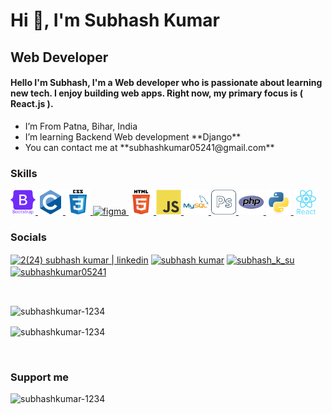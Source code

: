 <h1 align="left">Hi 👋, I'm Subhash Kumar</h1>
<h2 align="left">Web Developer</h2>
<h4 align="left">Hello I'm Subhash, I'm a Web developer who is passionate about learning new tech. I enjoy building web apps. Right now, my primary focus is ( React.js ).</h4>

<ul>
<li>I’m From Patna, Bihar, India</li>
<li>I’m learning Backend Web development **Django**</li>
<li>You can contact me at **<a>subhashkumar05241@gmail.com</a>**</li>
</ul>


<h3 align="left">Skills</h3>
<p align="left"> <a href="https://getbootstrap.com" target="_blank" rel="noreferrer"> <img src="https://raw.githubusercontent.com/devicons/devicon/master/icons/bootstrap/bootstrap-plain-wordmark.svg" alt="bootstrap" width="40" height="40"/> </a> <a href="https://www.cprogramming.com/" target="_blank" rel="noreferrer"> <img src="https://raw.githubusercontent.com/devicons/devicon/master/icons/c/c-original.svg" alt="c" width="40" height="40"/> </a> <a href="https://www.w3schools.com/css/" target="_blank" rel="noreferrer"> <img src="https://raw.githubusercontent.com/devicons/devicon/master/icons/css3/css3-original-wordmark.svg" alt="css3" width="40" height="40"/> </a> <a href="https://www.figma.com/" target="_blank" rel="noreferrer"> <img src="https://www.vectorlogo.zone/logos/figma/figma-icon.svg" alt="figma" width="40" height="40"/> </a> <a href="https://www.w3.org/html/" target="_blank" rel="noreferrer"> <img src="https://raw.githubusercontent.com/devicons/devicon/master/icons/html5/html5-original-wordmark.svg" alt="html5" width="40" height="40"/> </a> <a href="https://developer.mozilla.org/en-US/docs/Web/JavaScript" target="_blank" rel="noreferrer"> <img src="https://raw.githubusercontent.com/devicons/devicon/master/icons/javascript/javascript-original.svg" alt="javascript" width="40" height="40"/> </a> <a href="https://www.mysql.com/" target="_blank" rel="noreferrer"> <img src="https://raw.githubusercontent.com/devicons/devicon/master/icons/mysql/mysql-original-wordmark.svg" alt="mysql" width="40" height="40"/> </a> <a href="https://www.photoshop.com/en" target="_blank" rel="noreferrer"> <img src="https://raw.githubusercontent.com/devicons/devicon/master/icons/photoshop/photoshop-line.svg" alt="photoshop" width="40" height="40"/> </a> <a href="https://www.php.net" target="_blank" rel="noreferrer"> <img src="https://raw.githubusercontent.com/devicons/devicon/master/icons/php/php-original.svg" alt="php" width="40" height="40"/> </a> <a href="https://www.python.org" target="_blank" rel="noreferrer"> <img src="https://raw.githubusercontent.com/devicons/devicon/master/icons/python/python-original.svg" alt="python" width="40" height="40"/> </a> <a href="https://reactjs.org/" target="_blank" rel="noreferrer"> <img src="https://raw.githubusercontent.com/devicons/devicon/master/icons/react/react-original-wordmark.svg" alt="react" width="40" height="40"/> </a> </p>

<h3 align="left">Socials</h3>
<p align="left">
<a href="https://linkedin.com/in/2(24) subhash kumar | linkedin" target="blank"><img align="center" src="https://raw.githubusercontent.com/rahuldkjain/github-profile-readme-generator/master/src/images/icons/Social/linked-in-alt.svg" alt="2(24) subhash kumar | linkedin" height="30" width="40" /></a>
<a href="https://fb.com/subhash kumar" target="blank"><img align="center" src="https://raw.githubusercontent.com/rahuldkjain/github-profile-readme-generator/master/src/images/icons/Social/facebook.svg" alt="subhash kumar" height="30" width="40" /></a>
<a href="https://instagram.com/subhash_k_su" target="blank"><img align="center" src="https://raw.githubusercontent.com/rahuldkjain/github-profile-readme-generator/master/src/images/icons/Social/instagram.svg" alt="subhash_k_su" height="30" width="40" /></a>
<a href="https://www.hackerrank.com/subhashkumar05241" target="blank"><img align="center" src="https://raw.githubusercontent.com/rahuldkjain/github-profile-readme-generator/master/src/images/icons/Social/hackerrank.svg" alt="subhashkumar05241" height="30" width="40" /></a>
</p><br>

<p><img align="center" src="https://github-readme-stats.vercel.app/api?username=subhashkumar-1234&show_icons=true&locale=en" alt="subhashkumar-1234" /></p>
<p><img align="center" src="https://github-readme-streak-stats.herokuapp.com/?user=subhashkumar-1234&" alt="subhashkumar-1234" /></p><br>

<h3 align="left">Support me</h3>
<p><a href="https://www.buymeacoffee.com/subhashkumar-1234"> <img align="left" src="https://cdn.buymeacoffee.com/buttons/v2/default-yellow.png" height="50" width="210" alt="subhashkumar-1234" /></a></p><br><br>
